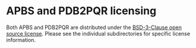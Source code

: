 # APBS and PDB2PQR licensing

Both APBS and PDB2PQR are distributed under the [BSD-3-Clause open source license](https://choosealicense.com/licenses/bsd-3-clause/).  Please see the individual subdirectories for specific license information.
